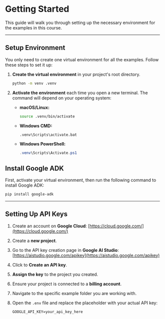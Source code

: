 # Getting Started

This guide will walk you through setting up the necessary environment for the examples in this course.

---

## Setup Environment

You only need to create one virtual environment for all the examples. Follow these steps to set it up:

1.  **Create the virtual environment** in your project's root directory.

    ```bash
    python -m venv .venv
    ```

2.  **Activate the environment** each time you open a new terminal. The command will depend on your operating system:

    * **macOS/Linux:**
        ```bash
        source .venv/bin/activate
        ```

    * **Windows CMD:**
        ```cmd
        .venv\Scripts\activate.bat
        ```

    * **Windows PowerShell:**
        ```powershell
        .venv\Scripts\Activate.ps1
        ```
## Install Google ADK

First, activate your virtual environment, then run the following command to install Google ADK:

```bash
pip install google-adk
```

---


## Setting Up API Keys

1.  Create an account on **Google Cloud**: [https://cloud.google.com/](https://cloud.google.com/)
2.  Create a **new project**.
3.  Go to the API key creation page in **Google AI Studio**: [https://aistudio.google.com/apikey](https://aistudio.google.com/apikey)
4.  Click to **Create an API key**.
5.  **Assign the key** to the project you created.
6.  Ensure your project is connected to a **billing account**.
7.  Navigate to the specific example folder you are working with.
8.  Open the `.env` file and replace the placeholder with your actual API key:

    ```env
    GOOGLE_API_KEY=your_api_key_here
    ```

